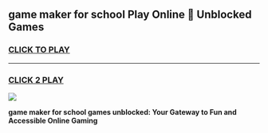 
## game maker for school Play Online 👋 Unblocked Games
<h3>
<a href="https://news.freeplayer.one?title=game_maker_for_school&ref=17GH">CLICK TO PLAY</a></h3>
<hr>

<h3>
<a href="https://news.freeplayer.one?title=game_maker_for_school&ref=17GH">CLICK 2 PLAY</a>
  
</h3>

<a href="https://news.freeplayer.one?title=game_maker_for_school&ref=17GH/"><img src="https://clearcache.store/games.png"></a>


**game maker for school games unblocked: Your Gateway to Fun and Accessible Online Gaming**
